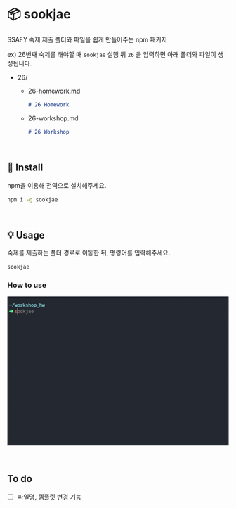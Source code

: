# 📦 sookjae

SSAFY 숙제 제출 폴더와 파일을 쉽게 만들어주는 npm 패키지

ex) 26번째 숙제를 해야할 때 `sookjae` 실행 뒤 `26` 을 입력하면 아래 폴더와 파일이 생성됩니다.

* 26/

  * 26-homework.md

    ```markdown
    # 26 Homework
    ```

    

  * 26-workshop.md 

    ```markdown
    # 26 Workshop
    ```



&nbsp;

## 🚀 Install

npm을 이용해 전역으로 설치해주세요.

```bash
npm i -g sookjae
```



&nbsp;

## 💡 Usage

숙제를 제출하는 폴더 경로로 이동한 뒤, 명령어를 입력해주세요.

```bash
sookjae
```



### How to use

<img src="./assets/guide.gif" alt="사용법" width=700/>


&nbsp;
## To do
- [ ] 파일명, 템플릿 변경 기능
